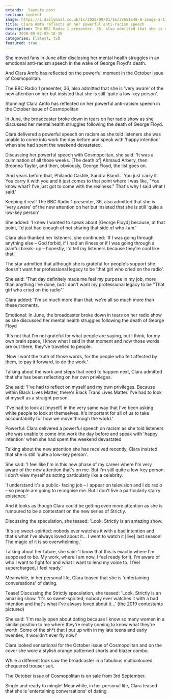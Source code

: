 ```yaml
---
extends: _layouts.post
section: content
image: https://i.dailymail.co.uk/1s/2020/09/01/16/32651648-0-image-a-11_1598975855724.jpg 
title: Clara Amfo reflects on her powerful anti-racism speech 
description: The BBC Radio 1 presenter, 36, also admitted that she is very aware of the new attention on her but insisted that she is still quite a low-key person. 
date: 2020-09-02-00-18-35 
categories: [latest, tv] 
featured: true 
--- 
```

She moved fans in June after disclosing her mental health struggles in an emotional anti-racism speech in the wake of George Floyd's death. 

And Clara Amfo has reflected on the powerful moment in the October issue of Cosmopolitan.

The BBC Radio 1 presenter, 36, also admitted that she is 'very aware' of the new attention on her but insisted that she is still 'quite a low-key person'. 

Stunning! Clara Amfo has reflected on her powerful anti-racism speech in the October issue of Cosmopolitan

In June, the broadcaster broke down in tears on her radio show as she discussed her mental health struggles following the death of George Floyd.  

Clara delivered a powerful speech on racism as she told listeners she was unable to come into work the day before and speak with 'happy intention' when she had spent the weekend devastated.

Discussing her powerful speech with Cosmopolitan, she said: 'It was a culmination of all those weeks. [The death of] Ahmaud Arbery, then Breonna Taylor, and then, obviously, George Floyd, the list goes on. 

'And years before that, Philando Castile, Sandra Bland... You just carry it. You carry it with you and it just comes to that point where I was like, "You know what? I've just got to come with the realness." That's why I said what I said.'

Keeping it real! The BBC Radio 1 presenter, 36, also admitted that she is 'very aware' of the new attention on her but insisted that she is still 'quite a low-key person'

She added: 'I knew I wanted to speak about [George Floyd] because, at that point, I'd just had enough of not sharing that side of who I am.'

Clara also thanked her listeners, she continued: 'If I was going through anything else – God forbid, if I had an illness or if I was going through a painful break- up – honestly, I'd tell my listeners because they're cool like that.' 

The star admitted that although she is grateful for people's support she doesn't want her professional legacy to be 'that girl who cried on the radio'.

She said: 'That day definitely made me feel my purpose in my job, more than anything I've done, but I don't want my professional legacy to be "That girl who cried on the radio".'

Clara added: 'I'm so much more than that; we're all so much more than these moments. 

Emotional: In June, the broadcaster broke down in tears on her radio show as she discussed her mental health struggles following the death of George Floyd

'It's not that I'm not grateful for what people are saying, but I think, for my own brain space, I know what I said in that moment and now those words are out there, they've travelled to people. 

'Now I want the truth of those words, for the people who felt affected by them, to pay it forward, to do the work.'

Talking about the work and steps that need to happen next, Clara admitted that she has been reflecting on her own privileges.

She said: 'I've had to reflect on myself and my own privileges. Because within Black Lives Matter, there's Black Trans Lives Matter. I've had to look at myself as a straight person. 

'I've had to look at [myself] in the very same way that I've been asking white people to look at themselves. It's important for all of us to take accountability for how we move through the world.'

Powerful: Clara delivered a powerful speech on racism as she told listeners she was unable to come into work the day before and speak with 'happy intention' when she had spent the weekend devastated  

Talking about the new attention she has received recently, Clara insisted that she is still 'quite a low-key person'.  

She said: 'I feel like I'm in this new phase of my career where I'm very aware of the new attention that's on me. But I'm still quite a low-key person. I don't view myself as acting particularly like a celebrity. 

'I understand it's a public- facing job – I appear on television and I do radio – so people are going to recognise me. But I don't live a particularly starry existence.'

And it looks as though Clara could be getting even more attention as she is rumoured to be a contestant on the new series of Strictly. 

Discussing the speculation, she teased: 'Look, Strictly is an amazing show. 

'It's so sweet-spirited; nobody ever watches it with a bad intention and that's what I've always loved about it… I went to watch it [live] last season! The magic of it is so overwhelming.'

Talking about her future, she said: 'I know that this is exactly where I'm supposed to be. My work, where I am now, I feel ready for it. I'm aware of who I want to fight for and what I want to lend my voice to. I feel supercharged, I feel ready.'

Meanwhile, in her personal life, Clara teased that she is 'entertaining conversations' of dating. 

Tease! Discussing the Strictly speculation, she teased: 'Look, Strictly is an amazing show. 'It's so sweet-spirited; nobody ever watches it with a bad intention and that's what I've always loved about it…' (the 2019 contestants pictured) 

She said: 'I'm really open about dating because I know so many women in a similar position to me where they're really coming to know what they're worth. Some of the sh*t that I put up with in my late teens and early twenties, it wouldn't ever fly now!'

Clara looked sensational for the October issue of Cosmopolitan and on the cover she wore a stylish orange patterned shorts and blazer combo.

While a different look saw the broadcaster in a fabulous multicoloured chequered trouser suit.  

The October issue of Cosmopolitan is on sale from 3rd September. 

Single and ready to mingle! Meanwhile, in her personal life, Clara teased that she is 'entertaining conversations' of dating  

